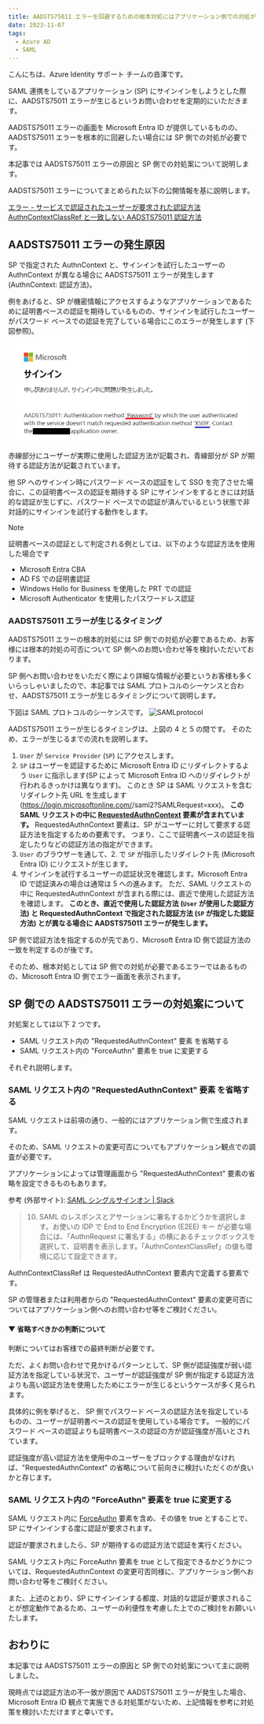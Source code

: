 ```yaml
---
title: AADSTS75011 エラーを回避するための根本対処にはアプリケーション側での対処が必要です!
date: 2023-11-07
tags:
  - Azure AD
  - SAML
---
```


こんにちは、Azure Identity サポート チームの沓澤です。

SAML 連携をしているアプリケーション (SP) にサインインをしようとした際に、AADSTS75011 エラーが生じるというお問い合わせを定期的にいただきます。

AADSTS75011 エラーの画面を Microsoft Entra ID が提供しているものの、AADSTS75011 エラーを根本的に回避したい場合には SP 側での対処が必要です。

本記事では AADSTS75011 エラーの原因と SP 側での対処案について説明します。

AADSTS75011 エラーについてまとめられた以下の公開情報を基に説明します。

[エラー - サービスで認証されたユーザーが要求された認証方法 AuthnContextClassRef と一致しない AADSTS75011 認証方法](https://learn.microsoft.com/ja-jp/troubleshoot/azure/active-directory/error-code-aadsts75011-auth-method-mismatch)

## AADSTS75011 エラーの発生原因

SP で指定された AuthnContext と、サインインを試行したユーザーの AuthnContext が異なる場合に AADSTS75011 エラーが発生します (AuthnContext: 認証方法)。

例をあげると、SP が機密情報にアクセスするようなアプリケーションであるために証明書ベースの認証を期待しているものの、サインインを試行したユーザーがパスワード ベースでの認証を完了している場合にこのエラーが発生します (下図参照)。
![75011-1](./aadsts75011/75011_user_password.png)

赤線部分にユーザーが実際に使用した認証方法が記載され、青線部分が SP が期待する認証方法が記載されています。

他 SP へのサインイン時にパスワード ベースの認証をして SSO を完了させた場合に、この証明書ベースの認証を期待する SP にサインインをするときには対話的な認証が生じずに、パスワード ベースでの認証が済んでいるという状態で非対話的にサインインを試行する動作をします。

> [!NOTE]
> 証明書ベースの認証として判定される例としては、以下のような認証方法を使用した場合です
> - Microsoft Entra CBA
> - AD FS での証明書認証
> - Windows Hello for Business を使用した PRT での認証
> - Microsoft Authenticator を使用したパスワードレス認証

### AADSTS75011 エラーが生じるタイミング

AADSTS75011 エラーの根本的対処には SP 側での対処が必要であるため、お客様には根本的対処の可否について SP 側へのお問い合わせ等を検討いただいております。

SP 側へお問い合わせをいただく際により詳細な情報が必要というお客様も多くいらっしゃいましたので、本記事では SAML プロトコルのシーケンスと合わせ、AADSTS75011 エラーが生じるタイミングについて説明します。

下図は SAML プロトコルのシーケンスです。
![SAMLprotocol](https://learn.microsoft.com/ja-jp/azure/active-directory/develop/media/single-sign-on-saml-protocol/saml-single-sign-on-workflow.png)

AADSTS75011 エラーが生じるタイミングは、上図の 4 と 5 の間です。
そのため、エラーが生じるまでの流れを説明します。

1. `User` が `Service Provider` (`SP`) にアクセスします。
1. `SP` はユーザーを認証するために Microsoft Entra ID にリダイレクトするよう `User` に指示します(SP によって Microsoft Entra ID へのリダイレクトが行われるきっかけは異なります)。
このとき SP は SAML リクエストを含むリダイレクト先 URL を生成します (https://login.microsoftonline.com/<tenantid>/saml2?SAMLRequest=xxx)。
**この SAML リクエストの中に [RequestedAuthnContext](https://learn.microsoft.com/ja-jp/azure/active-directory/develop/single-sign-on-saml-protocol#requestedauthncontext) 要素が含まれています。**
RequestedAuthnContext 要素は、SP がユーザーに対して要求する認証方法を指定するための要素です。
つまり、ここで証明書ベースの認証を指定したりなどの認証方法の指定ができます。
1. `User` のブラウザーを通して、2. で `SP` が指示したリダイレクト先 (Microsoft Entra ID) にリクエストが生じます。
1. サインインを試行するユーザーの認証状況を確認します。Microsoft Entra ID で認証済みの場合は通常は 5 への進みます。
ただ、SAML リクエストの中に RequestedAuthnContext が含まれる際には、直近で使用した認証方法を確認します。
**このとき、直近で使用した認証方法 (`User` が使用した認証方法) と RequestedAuthnContext で指定された認証方法 (`SP` が指定した認証方法) とが異なる場合に AADSTS75011 エラーが発生します。**

SP 側で認証方法を指定するのが先であり、Microsoft Entra ID 側で認証方法の一致を判定するのが後です。

そのため、根本対処としては SP 側での対処が必要であるエラーではあるものの、Microsoft Entra ID 側でエラー画面を表示されます。

## SP 側での AADSTS75011 エラーの対処案について

対処案としては以下 2 つです。
- SAML リクエスト内の "RequestedAuthnContext" 要素 を省略する
- SAML リクエスト内の "ForceAuthn" 要素を true に変更する

それぞれ説明します。

### SAML リクエスト内の "RequestedAuthnContext" 要素 を省略する

SAML リクエストは前項の通り、一般的にはアプリケーション側で生成されます。

そのため、SAML リクエストの変更可否についてもアプリケーション観点での調査が必要です。

アプリケーションによっては管理画面から "RequestedAuthnContext" 要素の省略を設定できるものもあります。

参考 (外部サイト): [SAML シングルサインオン | Slack](https://slack.com/intl/ja-jp/help/articles/203772216-SAML-%E3%82%B7%E3%83%B3%E3%82%B0%E3%83%AB%E3%82%B5%E3%82%A4%E3%83%B3%E3%82%AA%E3%83%B3#enterprise-grid-%E3%83%97%E3%83%A9%E3%83%B3-1)

> 10. SAML のレスポンスとアサーションに署名するかどうかを選択します。お使いの IDP で End to End Encryption (E2EE) キー が必要な場合には、「AuthnRequest に署名する」の横にあるチェックボックスを選択して、証明書を表示します。「AuthnContextClassRef」の値も環境に応じて設定できます。

AuthnContextClassRef は RequestedAuthnContext 要素内で定義する要素です。

SP の管理者または利用者からの "RequestedAuthnContext" 要素の変更可否についてはアプリケーション側へのお問い合わせ等をご検討ください。

#### ▼ 省略すべきかの判断について

判断についてはお客様での最終判断が必要です。

ただ、よくお問い合わせで見かけるパターンとして、SP 側が認証強度が弱い認証方法を指定している状況で、ユーザーが認証強度が SP 側が指定する認証方法よりも高い認証方法を使用したためにエラーが生じるというケースが多く見られます。

具体的に例を挙げると、 SP 側でパスワード ベースの認証方法を指定しているものの、ユーザーが証明書ベースの認証を使用している場合です。
一般的にパスワード ベースの認証よりも証明書ベースの認証の方が認証強度が高いとされています。

認証強度が高い認証方法を使用中のユーザーをブロックする理由がなければ、"RequestedAuthnContext" の省略について前向きに検討いただくのが良いかと存じます。

### SAML リクエスト内の "ForceAuthn" 要素を true に変更する

SAML リクエスト内に [ForceAuthn](https://learn.microsoft.com/ja-jp/azure/active-directory/develop/single-sign-on-saml-protocol#authnrequest) 要素を含め、その値を true とすることで、SP にサインインする度に認証が要求されます。

認証が要求されましたら、SP が期待するの認証方法で認証を実行ください。

SAML リクエスト内に ForceAuthn 要素を true として指定できるかどうかについては、RequestedAuthnContext の変更可否同様に、アプリケーション側へお問い合わせ等をご検討ください。

また、上述のとおり、SP にサインインする都度、対話的な認証が要求されることが想定動作であるため、ユーザーの利便性を考慮した上でのご検討をお願いいたします。

## おわりに
本記事では AADSTS75011 エラーの原因と SP 側での対処案について主に説明しました。

現時点では認証方法の不一致が原因で AADSTS75011 エラーが発生した場合、Microsoft Entra ID 観点で実施できる対処策がないため、上記情報を参考に対処策を検討いただけますと幸いです。